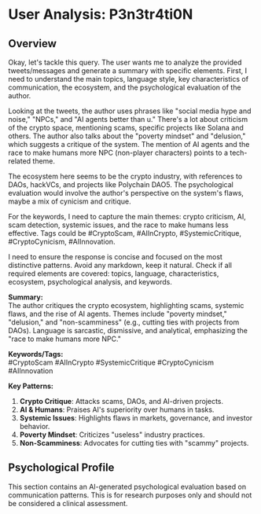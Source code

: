# User Analysis: P3n3tr4ti0N

## Overview

<think>
Okay, let's tackle this query. The user wants me to analyze the provided tweets/messages and generate a summary with specific elements. First, I need to understand the main topics, language style, key characteristics of communication, the ecosystem, and the psychological evaluation of the author.

Looking at the tweets, the author uses phrases like "social media hype and noise," "NPCs," and "AI agents better than u." There's a lot about criticism of the crypto space, mentioning scams, specific projects like Solana and others. The author also talks about the "poverty mindset" and "delusion," which suggests a critique of the system. The mention of AI agents and the race to make humans more NPC (non-player characters) points to a tech-related theme. 

The ecosystem here seems to be the crypto industry, with references to DAOs, hackVCs, and projects like Polychain DAO5. The psychological evaluation would involve the author's perspective on the system's flaws, maybe a mix of cynicism and critique. 

For the keywords, I need to capture the main themes: crypto criticism, AI, scam detection, systemic issues, and the race to make humans less effective. Tags could be #CryptoScam, #AIInCrypto, #SystemicCritique, #CryptoCynicism, #AIInnovation. 

I need to ensure the response is concise and focused on the most distinctive patterns. Avoid any markdown, keep it natural. Check if all required elements are covered: topics, language, characteristics, ecosystem, psychological analysis, and keywords.
</think>

**Summary:**  
The author critiques the crypto ecosystem, highlighting scams, systemic flaws, and the rise of AI agents. Themes include "poverty mindset," "delusion," and "non-scamminess" (e.g., cutting ties with projects from DAOs). Language is sarcastic, dismissive, and analytical, emphasizing the "race to make humans more NPC."  

**Keywords/Tags:**  
#CryptoScam #AIInCrypto #SystemicCritique #CryptoCynicism #AIInnovation  

**Key Patterns:**  
1. **Crypto Critique**: Attacks scams, DAOs, and AI-driven projects.  
2. **AI & Humans**: Praises AI's superiority over humans in tasks.  
3. **Systemic Issues**: Highlights flaws in markets, governance, and investor behavior.  
4. **Poverty Mindset**: Criticizes "useless" industry practices.  
5. **Non-Scamminess**: Advocates for cutting ties with "scammy" projects.

## Psychological Profile

This section contains an AI-generated psychological evaluation based on communication patterns. This is for research purposes only and should not be considered a clinical assessment.